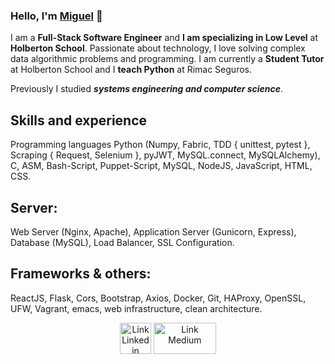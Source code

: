 ### Hello, I'm **[Miguel](https://www.linkedin.com/in/miguel-enrique-grillo-orellana)** 👋

I am a **Full-Stack Software Engineer** and **I am specializing in Low Level** at **Holberton School**. Passionate about technology, I love solving complex data algorithmic problems and programming. I am currently a **Student Tutor** at Holberton School and I **teach Python** at Rimac Seguros.

Previously I studied ***systems engineering and computer science***.

## Skills and experience
Programming languages
Python (Numpy, Fabric, TDD { unittest, pytest }, Scraping { Request, Selenium }, pyJWT, MySQL.connect, MySQLAlchemy), C, ASM, Bash-Script, Puppet-Script, MySQL, NodeJS, JavaScript, HTML, CSS.

## Server:
Web Server (Nginx, Apache), Application Server (Gunicorn, Express), Database (MySQL), Load Balancer, SSL Configuration. 

## Frameworks & others:
ReactJS, Flask, Cors, Bootstrap, Axios, Docker, Git, HAProxy, OpenSSL, UFW, Vagrant, emacs, web infrastructure, clean architecture.

<div align="center">
<a href="https://www.linkedin.com/in/miguel-enrique-grillo-orellana/"><img src="https://cdn-icons-png.flaticon.com/512/174/174857.png" alt="Link Linkedin" width="50px" height= "50px"></a>
<a href="https://medium.com/@Miguel_Grillo"><img src="https://miro.medium.com/max/1200/0*jTIO9a1_5T3mv-pR.png" alt="Link Medium" width="100px" height= "50px"></a>
</div>
